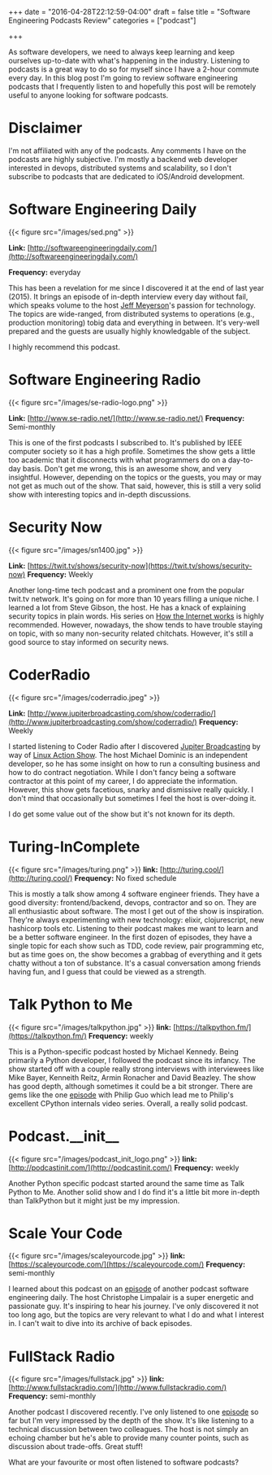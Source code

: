 +++
date = "2016-04-28T22:12:59-04:00"
draft = false
title = "Software Engineering Podcasts Review"
categories = ["podcast"]

+++

As software developers, we need to always keep learning and keep ourselves up-to-date with what's happening in the industry. Listening to podcasts is a great way to do so for myself since I have a 2-hour commute every day. In this blog post I'm going to review software engineering podcasts that I frequently listen to and hopefully this post will be remotely useful to anyone looking for software podcasts.

Disclaimer
==========

I'm not affiliated with any of the podcasts. Any comments I have on the podcasts are highly subjective. I'm mostly a backend web developer interested in devops, distributed systems and scalability, so I don't subscribe to podcasts that are dedicated to iOS/Android development.

Software Engineering Daily
==========================

{{< figure src="/images/sed.png" >}}

**Link:** [http://softwareengineeringdaily.com/](http://softwareengineeringdaily.com/)

**Frequency:** everyday

This has been a revelation for me since I discovered it at the end of last year (2015). It brings an episode of in-depth interview every day without fail, which speaks volume to the host [Jeff Meyerson](https://twitter.com/the_prion)'s passion for technology. The topics are wide-ranged, from distributed systems to operations (e.g., production monitoring) tobig data and everything in between. It's very-well prepared and the guests are usually highly knowledgable of the subject.

I highly recommend this podcast.

Software Engineering Radio
==========================

{{< figure src="/images/se-radio-logo.png" >}}

**Link:** [http://www.se-radio.net/](http://www.se-radio.net/)
**Frequency:** Semi-monthly

This is one of the first podcasts I subscribed to. It's published by IEEE computer society so it has a high profile. Sometimes the show gets a little too academic that it disconnects with what programmers do on a day-to-day basis. Don't get me wrong, this is an awesome show, and very insightful. However, depending on the topics or the guests, you may or may not get as much out of the show. That said, however, this is still a very solid show with interesting topics and in-depth discussions.

Security Now
============

{{< figure src="/images/sn1400.jpg" >}}

**Link:** [https://twit.tv/shows/security-now](https://twit.tv/shows/security-now)
**Frequency:** Weekly

Another long-time tech podcast and a prominent one from the popular twit.tv network. It's going on for more than 10 years filling a unique niche. I learned a lot from Steve Gibson, the host. He has a knack of explaining security topics in plain words. His series on [How the Internet works](https://twit.tv/shows/security-now/episodes/309) is highly recommended. However, nowadays, the show tends to have trouble staying on topic, with so many non-security related chitchats. However, it's still a good source to stay informed on security news.

CoderRadio
==========

{{< figure src="/images/coderradio.jpeg" >}}

**Link:** [http://www.jupiterbroadcasting.com/show/coderradio/](http://www.jupiterbroadcasting.com/show/coderradio/)
**Frequency:** Weekly

I started listening to Coder Radio after I discovered [Jupiter Broadcasting](http://www.jupiterbroadcasting.com/) by way of [Linux Action Show](http://www.jupiterbroadcasting.com/show/linuxactionshow/). The host Michael Dominic is an independent developer, so he has some insight on how to run a consulting business and how to do contract negotiation. While I don't fancy being a software contractor at this point of my career, I do appreciate the information. However, this show gets facetious, snarky and dismissive really quickly. I don't mind that occasionally but sometimes I feel the host is over-doing it.

I do get some value out of the show but it's not known for its depth.

Turing-InComplete
=================

{{< figure src="/images/turing.png" >}}
**link:** [http://turing.cool/](http://turing.cool/)
**Frequency:** No fixed schedule

This is mostly a talk show among 4 software engineer friends. They have a good diversity: frontend/backend, devops, contractor and so on. They are all enthusiastic about software. The most I get out of the show is inspiration. They're always experimenting with new technology: elixir, clojurescript, new hashicorp tools etc. Listening to their podcast makes me want to learn and be a better software engineer. In the first dozen of episodes, they have a single topic for each show such as TDD, code review, pair programming etc, but as time goes on, the show becomes a grabbag of everything and it gets chatty without a ton of substance. It's a casual conversation among friends having fun, and I guess that could be viewed as a strength.

Talk Python to Me
=================

{{< figure src="/images/talkpython.jpg" >}}
**link:** [https://talkpython.fm/](https://talkpython.fm/)
**Frequency:** weekly

This is a Python-specific podcast hosted by Michael Kennedy. Being primarily a Python developer, I followed the podcast since its infancy. The show started off with a couple really strong interviews with interviewees like Mike Bayer, Kenneith Reitz, Armin Ronacher and David Beazley. The show has good depth, although sometimes it could be a bit stronger. There are gems like the one [episode](https://talkpython.fm/episodes/show/22/cpython-internals-and-learning-python-with-pythontutor.com) with Philip Guo which lead me to Philip's excellent CPython internals video series. Overall, a really solid podcast.

Podcast.\_\_init\_\_
====================

{{< figure src="/images/podcast_init_logo.png" >}}
**link:** [http://podcastinit.com/](http://podcastinit.com/)
**Frequency:** weekly

Another Python specific podcast started around the same time as Talk Python to Me. Another solid show and I do find it's a little bit more in-depth than TalkPython but it might just be my impression.

Scale Your Code
===============

{{< figure src="/images/scaleyourcode.jpg" >}}
**link:** [https://scaleyourcode.com/](https://scaleyourcode.com/)
**Frequency:** semi-monthly

I learned about this podcast on an [episode](http://softwareengineeringdaily.com/2016/04/27/scale-code-christophe-limpalair/) of another podcast software engineering daily. The host Christophe Limpalair is a super energetic and passionate guy. It's inspiring to hear his journey. I've only discovered it not too long ago, but the topics are very relevant to what I do and what I interest in. I can't wait to dive into its archive of back episodes.

FullStack Radio
===============

{{< figure src="/images/fullstack.jpg" >}}
**link:** [http://www.fullstackradio.com/](http://www.fullstackradio.com/)
**Frequency:** semi-monthly

Another podcast I discovered recently. I've only listened to one [episode](http://www.fullstackradio.com/38) so far but I'm very impressed by the depth of the show. It's like listening to a technical discussion between two colleagues. The host is not simply an echoing chamber but he's able to provide many counter points, such as discussion about trade-offs. Great stuff!


What are your favourite or most often listened to software podcasts?
